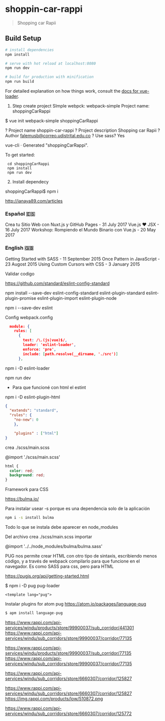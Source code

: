 # shoppin-car-rappi

> Shopping car Rapii

## Build Setup

``` bash
# install dependencies
npm install

# serve with hot reload at localhost:8080
npm run dev

# build for production with minification
npm run build
```

For detailed explanation on how things work, consult the [docs for vue-loader](http://vuejs.github.io/vue-loader).




1. Step create project
SImple webpck: webpack-simple
Project name: shoppingCarRappi

$ vue init webpack-simple shoppingCarRappi

? Project name shoppin-car-rappi
? Project description Shopping car Rapii
? Author falemusb@correo.udistrital.edu.co
? Use sass? Yes

   vue-cli · Generated "shoppingCarRappi".

   To get started:

     cd shoppingCarRappi
     npm install
     npm run dev

2. Install dependecy

shoppingCarRappi$ npm i


http://ianaya89.com/articles

### Español 🇪🇸

Crea tu Sitio Web con Nuxt.js y GitHub Pages - 31 July 2017
Vue.js ❤️ JSX - 16 July 2017
Workshop: Rompiendo el Mundo Binario con Vue.js - 20 May 2017
### English 🇬🇧

Getting Started with SASS - 11 September 2015
Once Pattern in JavaScript - 23 Augost 2015
Using Custom Cursors with CSS - 3 January 2015


Validar codigo

https://github.com/standard/eslint-config-standard

npm install --save-dev eslint-config-standard eslint-plugin-standard eslint-plugin-promise eslint-plugin-import eslint-plugin-node


npm i --save-dev eslint

Config webpack.config

```json
  module: {
    rules: [
      {
        test: /\.(js|vue)$/,
        loader: 'eslint-loader',
        enforce: 'pre',
        include: [path.resolve(__dirname, './src')]
      },
```
npm i -D eslint-loader

npm run dev

- Para que funcioné con html el estint

npm i -D eslint-plugin-html



```json
{
  "extends": "standard",
  "rules": {
    "no-new": 0
    },

    "plugins" : ["html"]
}
```

crea   ./scss/main.scss


  @import './scss/main.scss'

```css
html {
  color: red;
  background: red;
}
```

Framework para CSS

https://bulma.io/

Para instalar usear -s porque es una dependencia solo de la aplicación

```bash
npm i -s install bulma
```


Todo lo que se instala debe aparecer en node_modules


Del archivo crea   ./scss/main.scss importar

@import '../../node_modules/bulma/bulma.sass'


PUG nos permite crear HTML con otro tipo de sintaxis, escribiendo menos código, y a través de webpack compilarlo para que funcione en el navegador. Es como SASS para css, pero para HTML

https://pugjs.org/api/getting-started.html


$ npm i -D pug pug-loader

```vue
<template lang="pug">
```

Instalar plugins for atom pug
https://atom.io/packages/language-pug

```bash
$ apm install language-pug
```


https://www.rappi.com/api-services/windu/products/store/99900037/sub_corridor/441301
https://www.rappi.com/api-services/windu/sub_corridors/store/99900037/corridor/77135

https://www.rappi.com/api-services/windu/products/store/99900037/sub_corridor/77135
https://www.rappi.com/api-services/windu/sub_corridors/store/99900037/corridor/77135


https://www.rappi.com/api-services/windu/sub_corridors/store/6660307/corridor/125827

https://www.rappi.com/api-services/windu/sub_corridors/store/6660307/corridor/125827
https://img.rappi.com/products/low/510872.png


https://www.rappi.com/api-services/windu/sub_corridors/store/6660307/corridor/125772
